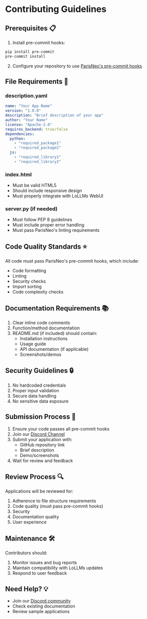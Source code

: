 # Contributing Guidelines

## Prerequisites 📋

1. Install pre-commit hooks:
```bash
pip install pre-commit
pre-commit install
```

2. Configure your repository to use [ParisNeo's pre-commit hooks](https://github.com/ParisNeo/parisneo-precommit-hooks)

## File Requirements 📝

### description.yaml
```yaml
name: "Your App Name"
version: "1.0.0"
description: "Brief description of your app"
author: "Your Name"
license: "Apache-2.0"
requires_backend: true/false
dependencies:
  python: 
    - "required_package1"
    - "required_package2"
  js:
    - "required_library1"
    - "required_library2"
```

### index.html
- Must be valid HTML5
- Should include responsive design
- Must properly integrate with LoLLMs WebUI

### server.py (if needed)
- Must follow PEP 8 guidelines
- Must include proper error handling
- Must pass ParisNeo's linting requirements

## Code Quality Standards ⭐

All code must pass ParisNeo's pre-commit hooks, which include:
- Code formatting
- Linting
- Security checks
- Import sorting
- Code complexity checks

## Documentation Requirements 📚

1. Clear inline code comments
2. Function/method documentation
3. README.md (if included) should contain:
   - Installation instructions
   - Usage guide
   - API documentation (if applicable)
   - Screenshots/demos

## Security Guidelines 🔒

1. No hardcoded credentials
2. Proper input validation
3. Secure data handling
4. No sensitive data exposure

## Submission Process 🚀

1. Ensure your code passes all pre-commit hooks
2. Join our [Discord Channel](https://discord.com/channels/1092918764925882418)
3. Submit your application with:
   - GitHub repository link
   - Brief description
   - Demo/screenshots
4. Wait for review and feedback

## Review Process 🔍

Applications will be reviewed for:
1. Adherence to file structure requirements
2. Code quality (must pass pre-commit hooks)
3. Security
4. Documentation quality
5. User experience

## Maintenance 🛠️

Contributors should:
1. Monitor issues and bug reports
2. Maintain compatibility with LoLLMs updates
3. Respond to user feedback

## Need Help? 💡

- Join our [Discord community](https://discord.com/channels/1092918764925882418)
- Check existing documentation
- Review sample applications